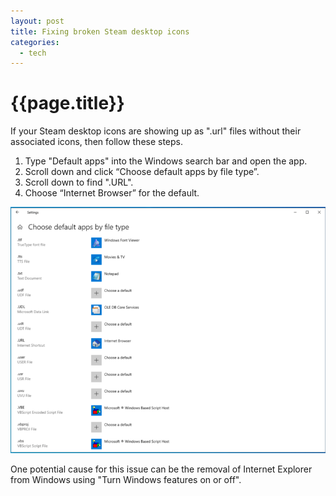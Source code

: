```yaml
---
layout: post
title: Fixing broken Steam desktop icons
categories:
  - tech
---
```


# {{page.title}}

If your Steam desktop icons are showing up as ".url" files without their associated icons, then follow these steps.

1. Type "Default apps" into the Windows search bar and open the app.
2. Scroll down and click “Choose default apps by file type”.
3. Scroll down to find ".URL".
4. Choose “Internet Browser” for the default.

![Steam Choose Default App](/assets/steam-choose-default-app.png)

One potential cause for this issue can be the removal of Internet Explorer from Windows using "Turn Windows features on or off".
